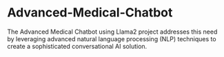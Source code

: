# Advanced-Medical-Chatbot
The Advanced Medical Chatbot using Llama2 project addresses this need by leveraging advanced natural language processing (NLP) techniques to create a sophisticated conversational AI solution.
